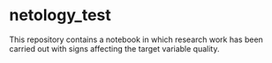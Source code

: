 # netology_test
This repository contains a notebook in which research work has been carried out with signs affecting the target variable quality.
